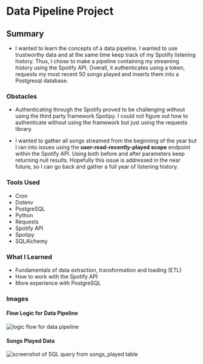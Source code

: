 # Data Pipeline Project

## Summary
- I wanted to learn the concepts of a data pipeline. I wanted to use
trustworthy data and at the same time keep track of my Spotify
listening history. Thus, I chose to make a pipeline containing my
streaming history using the Spotify API. Overall, it authenticates using
a token, requests my most recent 50 songs played and inserts them into a
Postgresql database. 

### Obstacles
- Authenticating through the Spotify proved to be challenging without
		using the third party framework Spotipy. I could not figure out how
		to authenticate without using the framework but just using the
		requests library.

- I wanted to gather all songs streamed from the beginning of the year
		but I ran into issues using the **user-read-recently-played scope**
		endpoint within the Spotify API. Using both before and after
		parameters keep returning null results. Hopefully this issue is
		addressed in the near future, so I can go back and gather a full year
		of listening history.

### Tools Used
- Cron
- Dotenv
- PostgreSQL
- Python
- Requests
- Spotify API
- Spotipy
- SQLAlchemy

### What I Learned
- Fundamentals of data extraction, transformation and loading (ETL)
- How to work with the Spotify API
- More experience with PostgreSQL


### Images
#### Flow Logic for Data Pipeline
![logic flow for data pipeline](https://github.com/suzaram3/etl_practice/blob/main/images/flow_logic.png "Flow Logic for Data Pipeline")
#### Songs Played Data
![screenshot of SQL query from songs_played table](https://github.com/suzaram3/etl_practice/blob/main/images/data.png "Songs Played Data")
